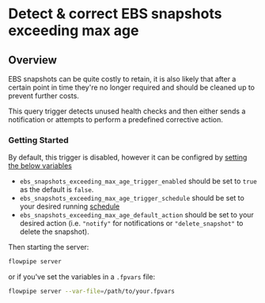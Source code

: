 # Detect & correct EBS snapshots exceeding max age

## Overview

EBS snapshots can be quite costly to retain, it is also likely that after a certain point in time they're no longer required and should be cleaned up to prevent further costs.

This query trigger detects unused health checks and then either sends a notification or attempts to perform a predefined corrective action.

### Getting Started

By default, this trigger is disabled, however it can be configred by [setting the below variables](https://flowpipe.io/docs/build/mod-variables#passing-input-variables)
- `ebs_snapshots_exceeding_max_age_trigger_enabled` should be set to `true` as the default is `false`.
- `ebs_snapshots_exceeding_max_age_trigger_schedule` should be set to your desired running [schedule](https://flowpipe.io/docs/flowpipe-hcl/trigger/schedule#more-examples)
- `ebs_snapshots_exceeding_max_age_default_action` should be set to your desired action (i.e. `"notify"` for notifications or `"delete_snapshot"` to delete the snapshot).

Then starting the server:
```sh
flowpipe server
```

or if you've set the variables in a `.fpvars` file:
```sh
flowpipe server --var-file=/path/to/your.fpvars
```